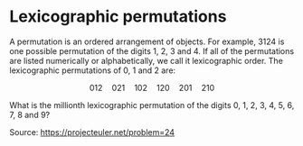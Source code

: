 # Lexicographic permutations
A permutation is an ordered arrangement of objects. For example, 3124 is one possible permutation of the digits 1, 2, 3 and 4. If all of the permutations are listed numerically or alphabetically, we call it lexicographic order. The lexicographic permutations of 0, 1 and 2 are:

$$
012\quad 021\quad 102\quad 120\quad 201\quad 210
$$

What is the millionth lexicographic permutation of the digits 0, 1, 2, 3, 4, 5, 6, 7, 8 and 9?

Source: https://projecteuler.net/problem=24
